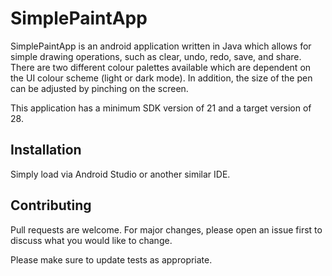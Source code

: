 # SimplePaintApp

SimplePaintApp is an android application written in Java which allows for simple drawing operations, such as clear, undo, redo, save, and share. There are two different colour palettes available which are dependent on the UI colour scheme (light or dark mode). In addition, the size of the pen can be adjusted by pinching on the screen.

This application has a minimum SDK version of 21 and a target version of 28.

## Installation

Simply load via Android Studio or another similar IDE.

## Contributing
Pull requests are welcome. For major changes, please open an issue first to discuss what you would like to change.

Please make sure to update tests as appropriate.
